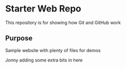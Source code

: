 # Starter Web Repo

This repository is for showing how Git and GitHub work

## Purpose

Sample website with plenty of files for demos

Jonny adding some extra bits in here